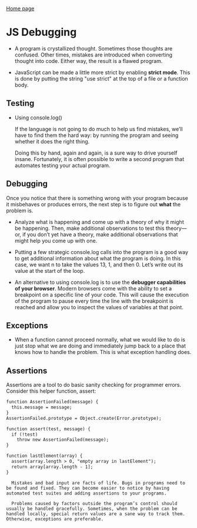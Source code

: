 [Home page](https://cfjalos.github.io/Reading-Notes/)

#  JS Debugging #

* A program is crystallized thought. Sometimes those thoughts are confused. Other times, mistakes are introduced when converting thought into code. Either way, the result is a flawed program.

* JavaScript can be made a little more strict by enabling **strict mode**. This is done by putting the string "use strict" at the top of a file or a function body.

## Testing ## 

* Using console.log()

     If the language is not going to do much to help us find mistakes, we’ll have to find them the hard way: by running the program and seeing whether it does the right thing.

     Doing this by hand, again and again, is a sure way to drive yourself insane. Fortunately, it is often possible to write a second program that automates testing your actual program.


## Debugging ## 

Once you notice that there is something wrong with your program because it misbehaves or produces errors, the next step is to figure out **what** the problem is.

* Analyze what is happening and come up with a theory of why it might be happening. Then, make additional observations to test this theory—or, if you don’t yet have a theory, make additional observations that might help you come up with one.

* Putting a few strategic console.log calls into the program is a good way to get additional information about what the program is doing. In this case, we want n to take the values 13, 1, and then 0. Let’s write out its value at the start of the loop.

* An alternative to using console.log is to use the **debugger capabilities of your browser**. Modern browsers come with the ability to set a breakpoint on a specific line of your code. This will cause the execution of the program to pause every time the line with the breakpoint is reached and allow you to inspect the values of variables at that point.


## Exceptions ## 

* When a function cannot proceed normally, what we would like to do is just stop what we are doing and immediately jump back to a place that knows how to handle the problem. This is what exception handling does.

## Assertions ##

Assertions are a tool to do basic sanity checking for programmer errors. Consider this helper function, assert:

```html
function AssertionFailed(message) {
  this.message = message;
}
AssertionFailed.prototype = Object.create(Error.prototype);

function assert(test, message) {
  if (!test)
    throw new AssertionFailed(message);
}

function lastElement(array) {
  assert(array.length > 0, "empty array in lastElement");
  return array[array.length - 1];
}
```

      Mistakes and bad input are facts of life. Bugs in programs need to be found and fixed. They can become easier to notice by having automated test suites and adding assertions to your programs.

      Problems caused by factors outside the program’s control should usually be handled gracefully. Sometimes, when the problem can be handled locally, special return values are a sane way to track them. Otherwise, exceptions are preferable.